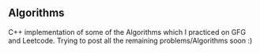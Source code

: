 ## Algorithms
C++ implementation of some of the Algorithms which I practiced on GFG and Leetcode.
Trying to post all the remaining problems/Algorithms soon :)
